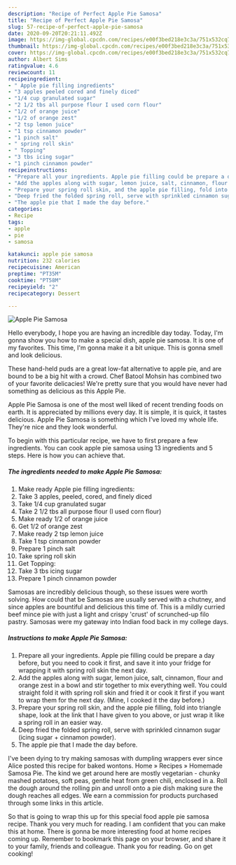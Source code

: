 ```yaml
---
description: "Recipe of Perfect Apple Pie Samosa"
title: "Recipe of Perfect Apple Pie Samosa"
slug: 57-recipe-of-perfect-apple-pie-samosa
date: 2020-09-20T20:21:11.492Z
image: https://img-global.cpcdn.com/recipes/e00f3bed218e3c3a/751x532cq70/apple-pie-samosa-recipe-main-photo.jpg
thumbnail: https://img-global.cpcdn.com/recipes/e00f3bed218e3c3a/751x532cq70/apple-pie-samosa-recipe-main-photo.jpg
cover: https://img-global.cpcdn.com/recipes/e00f3bed218e3c3a/751x532cq70/apple-pie-samosa-recipe-main-photo.jpg
author: Albert Sims
ratingvalue: 4.6
reviewcount: 11
recipeingredient:
- " Apple pie filling ingredients"
- "3 apples peeled cored and finely diced"
- "1/4 cup granulated sugar"
- "2 1/2 tbs all purpose flour I used corn flour"
- "1/2 of orange juice"
- "1/2 of orange zest"
- "2 tsp lemon juice"
- "1 tsp cinnamon powder"
- "1 pinch salt"
- " spring roll skin"
- " Topping"
- "3 tbs icing sugar"
- "1 pinch cinnamon powder"
recipeinstructions:
- "Prepare all your ingredients. Apple pie filling could be prepare a day before, but you need to cook it first, and save it into your fridge for wrapping it with spring roll skin the next day."
- "Add the apples along with sugar, lemon juice, salt, cinnamon, flour and orange zest in a bowl and stir together to mix everything well. You could straight fold it with spring roll skin and fried it or cook it first if you want to wrap them for the next day. (Mine, I cooked it the day before.)"
- "Prepare your spring roll skin, and the apple pie filling, fold into triangle shape, look at the link that I have given to you above, or just wrap it like a spring roll in an easier way."
- "Deep fried the folded spring roll, serve with sprinkled cinnamon sugar (icing sugar + cinnamon powder)."
- "The apple pie that I made the day before."
categories:
- Recipe
tags:
- apple
- pie
- samosa

katakunci: apple pie samosa 
nutrition: 232 calories
recipecuisine: American
preptime: "PT35M"
cooktime: "PT58M"
recipeyield: "2"
recipecategory: Dessert

---
```



![Apple Pie Samosa](https://img-global.cpcdn.com/recipes/e00f3bed218e3c3a/751x532cq70/apple-pie-samosa-recipe-main-photo.jpg)

Hello everybody, I hope you are having an incredible day today. Today, I'm gonna show you how to make a special dish, apple pie samosa. It is one of my favorites. This time, I'm gonna make it a bit unique. This is gonna smell and look delicious.

These hand-held puds are a great low-fat alternative to apple pie, and are bound to be a big hit with a crowd. Chef Batool Mohsin has combined two of your favorite delicacies! We&#39;re pretty sure that you would have never had something as delicious as this Apple Pie.

Apple Pie Samosa is one of the most well liked of recent trending foods on earth. It is appreciated by millions every day. It is simple, it is quick, it tastes delicious. Apple Pie Samosa is something which I've loved my whole life. They're nice and they look wonderful.


To begin with this particular recipe, we have to first prepare a few ingredients. You can cook apple pie samosa using 13 ingredients and 5 steps. Here is how you can achieve that.

<!--inarticleads1-->

##### The ingredients needed to make Apple Pie Samosa:

1. Make ready  Apple pie filling ingredients:
1. Take 3 apples, peeled, cored, and finely diced
1. Take 1/4 cup granulated sugar
1. Take 2 1/2 tbs all purpose flour (I used corn flour)
1. Make ready 1/2 of orange juice
1. Get 1/2 of orange zest
1. Make ready 2 tsp lemon juice
1. Take 1 tsp cinnamon powder
1. Prepare 1 pinch salt
1. Take  spring roll skin
1. Get  Topping:
1. Take 3 tbs icing sugar
1. Prepare 1 pinch cinnamon powder


Samosas are incredibly delicious though, so these issues were worth solving. How could that be Samosas are usually served with a chutney, and since apples are bountiful and delicious this time of. This is a mildly curried beef mince pie with just a light and crispy &#39;crust&#39; of scrunched-up filo pastry. Samosas were my gateway into Indian food back in my college days. 

<!--inarticleads2-->

##### Instructions to make Apple Pie Samosa:

1. Prepare all your ingredients. Apple pie filling could be prepare a day before, but you need to cook it first, and save it into your fridge for wrapping it with spring roll skin the next day.
1. Add the apples along with sugar, lemon juice, salt, cinnamon, flour and orange zest in a bowl and stir together to mix everything well. You could straight fold it with spring roll skin and fried it or cook it first if you want to wrap them for the next day. (Mine, I cooked it the day before.)
1. Prepare your spring roll skin, and the apple pie filling, fold into triangle shape, look at the link that I have given to you above, or just wrap it like a spring roll in an easier way.
1. Deep fried the folded spring roll, serve with sprinkled cinnamon sugar (icing sugar + cinnamon powder).
1. The apple pie that I made the day before.


I&#39;ve been dying to try making samosas with dumpling wrappers ever since Alice posted this recipe for baked wontons. Home » Recipes » Homemade Samosa Pie. The kind we get around here are mostly vegetarian - chunky mashed potatoes, soft peas, gentle heat from green chili, enclosed in a. Roll the dough around the rolling pin and unroll onto a pie dish making sure the dough reaches all edges. We earn a commission for products purchased through some links in this article. 

So that is going to wrap this up for this special food apple pie samosa recipe. Thank you very much for reading. I am confident that you can make this at home. There is gonna be more interesting food at home recipes coming up. Remember to bookmark this page on your browser, and share it to your family, friends and colleague. Thank you for reading. Go on get cooking!

